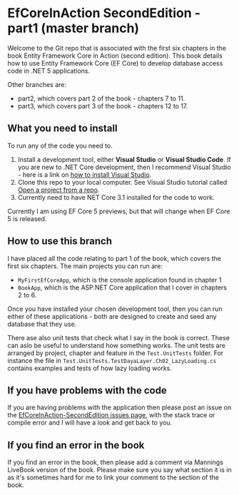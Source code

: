 # EfCoreInAction SecondEdition - part1 (master branch)

Welcome to the Git repo that is associated with the first six chapters in the book Entity Framework Core in Action (second edition). This book details how to use Entity Framework Core (EF Core) to develop database access code in .NET 5 applications.

Other branches are:

* part2, which covers part 2 of the book - chapters 7 to 11.
* part3, which covers part 3 of the book - chapters 12 to 17.

## What you need to install

To run any of the code you need to.

1. Install a development tool, either **Visual Studio** or **Visual Studio Code**. If you are new to .NET Core development, then I recommend Visual Studio - here is a link on [how to install Visual Studio](http://mng.bz/2x0T).
2. Clone this repo to your local computer. See Visual Studio tutorial called [Open a project from a repo](https://docs.microsoft.com/en-us/visualstudio/get-started/tutorial-open-project-from-repo).
3. Currently need to have NET Core 3.1 installed for the code to work.

Currently I am using EF Core 5 previews, but that will change when EF Core 5 is released.

## How to use this branch

I have placed all the code relating to part 1 of the book, which covers the first six chapters. The main projects you can run are:

* `MyFirstEfCoreApp`, which is the console application found in chapter 1
* `BookApp`, which is the ASP.NET Core application that I cover in chapters 2 to 6.

Once you have installed your chosen development tool, then you can run either of these applications - both are designed to create and seed any database that they use.

There ase also unit tests that check what I say in the book is correct. These can aslo be useful to understand how something works. The unit tests are arranged by project, chapter and feature in the `Test.UnitTests` folder. For instance the file in `Test.UnitTests.TestDayaLayer.Ch02_LazyLoading.cs` contains examples and tests of how lazy loading works.


## If you have problems with the code

If you are having problems with the application then please post an issue on the [EfCoreInAction-SecondEdition issues page](https://github.com/JonPSmith/EfCoreinAction-SecondEdition/issues), with the stack trace or compile error and I will have a look and get back to you.

## If you find an error in the book

If you find an error in the book, then please add a comment via Mannings LiveBook version of the book. Please make sure you say what section it is in as it's sometimes hard for me to link your comment to the section of the book.


 
